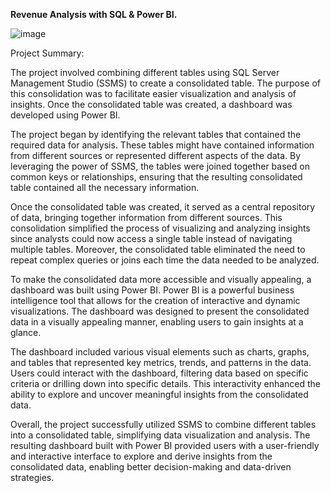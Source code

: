 **Revenue Analysis with SQL & Power BI.**

![image](https://github.com/user-attachments/assets/8fee83c3-2769-4c6e-9b89-aa9fe53ed7bc)

Project Summary:

The project involved combining different tables using SQL Server Management Studio (SSMS) to create a consolidated table. The purpose of this consolidation was to facilitate easier visualization and analysis of insights. Once the consolidated table was created, a dashboard was developed using Power BI.

The project began by identifying the relevant tables that contained the required data for analysis. These tables might have contained information from different sources or represented different aspects of the data. By leveraging the power of SSMS, the tables were joined together based on common keys or relationships, ensuring that the resulting consolidated table contained all the necessary information.

Once the consolidated table was created, it served as a central repository of data, bringing together information from different sources. This consolidation simplified the process of visualizing and analyzing insights since analysts could now access a single table instead of navigating multiple tables. Moreover, the consolidated table eliminated the need to repeat complex queries or joins each time the data needed to be analyzed.

To make the consolidated data more accessible and visually appealing, a dashboard was built using Power BI. Power BI is a powerful business intelligence tool that allows for the creation of interactive and dynamic visualizations. The dashboard was designed to present the consolidated data in a visually appealing manner, enabling users to gain insights at a glance.

The dashboard included various visual elements such as charts, graphs, and tables that represented key metrics, trends, and patterns in the data. Users could interact with the dashboard, filtering data based on specific criteria or drilling down into specific details. This interactivity enhanced the ability to explore and uncover meaningful insights from the consolidated data.

Overall, the project successfully utilized SSMS to combine different tables into a consolidated table, simplifying data visualization and analysis. The resulting dashboard built with Power BI provided users with a user-friendly and interactive interface to explore and derive insights from the consolidated data, enabling better decision-making and data-driven strategies.
